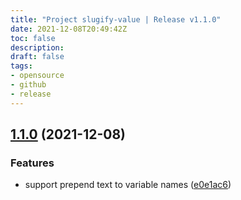 ```yaml
---
title: "Project slugify-value | Release v1.1.0"
date: 2021-12-08T20:49:42Z
toc: false
description: 
draft: false
tags:
- opensource
- github
- release
---
```

## [1.1.0](https://github.com/rlespinasse/slugify-value/compare/v1.0.1...v1.1.0) (2021-12-08)


### Features

* support prepend text to variable names ([e0e1ac6](https://github.com/rlespinasse/slugify-value/commit/e0e1ac60ae4a50b9516dae684b16425f3a254189))



